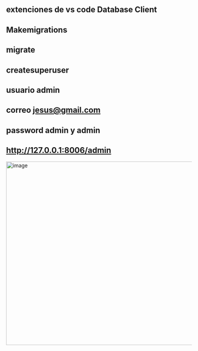 ## extenciones de vs code Database Client
## Makemigrations
## migrate
## createsuperuser
## usuario admin
## correo jesus@gmail.com
## password admin y admin
## http://127.0.0.1:8006/admin

<img width="792" height="497" alt="image" src="https://github.com/user-attachments/assets/4a6c601e-54a4-4b11-9fde-5ee2b3c834cb" />
